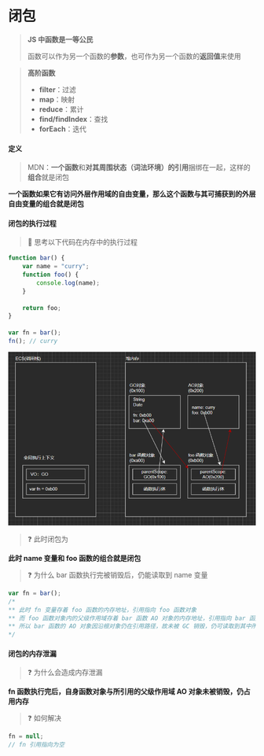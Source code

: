 # 闭包

> **JS 中函数是一等公民**
>
> 函数可以作为另一个函数的**参数**，也可作为另一个函数的**返回值**来使用

> **高阶函数**
>
> - **filter**：过滤
> - **map**：映射
> - **reduce**：累计
> - **find/findIndex**：查找
> - **forEach**：迭代 

#### 定义

> MDN：**一个函数**和**对其周围状态（词法环境）的引用**捆绑在一起，这样的**组合**就是闭包

**一个函数如果它有访问外层作用域的自由变量，那么这个函数与其可捕获到的外层自由变量的组合就是闭包**

#### 闭包的执行过程

> 🤔 思考以下代码在内存中的执行过程

```javascript
function bar() {
    var name = "curry";
    function foo() {
        console.log(name);
    }
    
    return foo;
}

var fn = bar();
fn(); // curry
```

<img src="_media/assets/javascript/closure/闭包执行过程.PNG" alt="闭包执行过程" />

> ❓ 此时闭包为

**此时 name 变量和 foo 函数的组合就是闭包**

> ❓ 为什么 bar 函数执行完被销毁后，仍能读取到 name 变量

```javascript
var fn = bar(); 
/* 
** 此时 fn 变量存着 foo 函数的内存地址，引用指向 foo 函数对象
** 而 foo 函数对象内的父级作用域存着 bar 函数 AO 对象的内存地址，引用指向 bar 函数 AO 对象
** 所以 bar 函数的 AO 对象因沿根对象仍在引用路径，故未被 GC 销毁，仍可读取到其中所存储的 name 变量
*/
```

#### 闭包的内存泄漏

> ❓ 为什么会造成内存泄漏

**fn 函数执行完后，自身函数对象与所引用的父级作用域 AO 对象未被销毁，仍占用内存** 

> ❓ 如何解决

```javascript
fn = null;
// fn 引用指向为空
```


